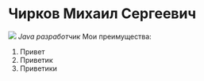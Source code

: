 # Чирков Михаил Сергеевич
![]([https://netology-code.github.io/git-homeworks/introduction/assets/logo.png](https://avatars.githubusercontent.com/u/42963847?v=4))
*Java разработчик* 
Мои преимущества:
1. Привет
2. Приветик
3. Приветики
